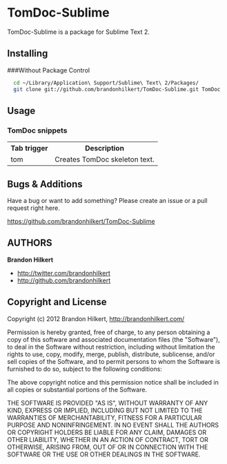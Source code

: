 TomDoc-Sublime
==============================

TomDoc-Sublime is a package for Sublime Text 2.


Installing
----------

###Without Package Control

```bash
  cd ~/Library/Application\ Support/Sublime\ Text\ 2/Packages/
  git clone git://github.com/brandonhilkert/TomDoc-Sublime.git TomDoc
```


Usage
-----

### TomDoc snippets

<table>
  <tr><th>Tab trigger</th>
  <th>Description</th></tr>
  <tr><td>tom</td>
  <td>Creates TomDoc skeleton text.</td></tr>
</table>


Bugs & Additions
----------------

Have a bug or want to add something? Please create an issue or a pull request right here.

https://github.com/brandonhilkert/TomDoc-Sublime


AUTHORS
-------

**Brandon Hilkert**

+ http://twitter.com/brandonhilkert
+ http://github.com/brandonhilkert


Copyright and License
---------------------

Copyright (c) 2012 Brandon Hilkert, http://brandonhilkert.com/

Permission is hereby granted, free of charge, to any person obtaining
a copy of this software and associated documentation files (the
"Software"), to deal in the Software without restriction, including
without limitation the rights to use, copy, modify, merge, publish,
distribute, sublicense, and/or sell copies of the Software, and to
permit persons to whom the Software is furnished to do so, subject to
the following conditions:

The above copyright notice and this permission notice shall be
included in all copies or substantial portions of the Software.

THE SOFTWARE IS PROVIDED "AS IS", WITHOUT WARRANTY OF ANY KIND,
EXPRESS OR IMPLIED, INCLUDING BUT NOT LIMITED TO THE WARRANTIES OF
MERCHANTABILITY, FITNESS FOR A PARTICULAR PURPOSE AND
NONINFRINGEMENT. IN NO EVENT SHALL THE AUTHORS OR COPYRIGHT HOLDERS BE
LIABLE FOR ANY CLAIM, DAMAGES OR OTHER LIABILITY, WHETHER IN AN ACTION
OF CONTRACT, TORT OR OTHERWISE, ARISING FROM, OUT OF OR IN CONNECTION
WITH THE SOFTWARE OR THE USE OR OTHER DEALINGS IN THE SOFTWARE.